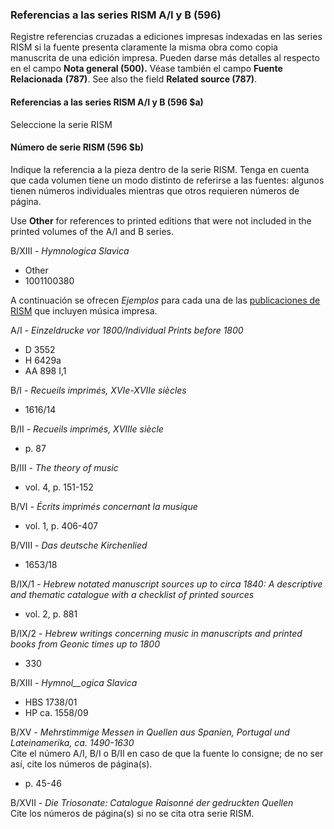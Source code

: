 ### Referencias a las series RISM A/I y B (596)

Registre referencias cruzadas a ediciones impresas indexadas en las series RISM si la fuente presenta claramente la misma obra como copia manuscrita de una edición impresa. Pueden darse más detalles al respecto en el campo **Nota general (500).** Véase también el campo **Fuente Relacionada** **(787)**. See also the field **Related source (787)**.

#### Referencias a las series RISM A/I y B (596 $a)

Seleccione la serie RISM

#### Número de serie RISM (596 $b)

Indique la referencia a la pieza dentro de la serie RISM. Tenga en cuenta que cada volumen tiene un modo distinto de referirse a las fuentes: algunos tienen números individuales mientras que otros requieren números de página.

Use **Other** for references to printed editions that were not included in the printed volumes of the A/I and B series.

B/XIII - _Hymnologica Slavica_

- Other
- 1001100380

A continuación se ofrecen _Ejemplos_ para cada una de las [publicaciones de RISM](http://www.rism.info/en/publications.html) que incluyen música impresa.

A/I - _Einzeldrucke vor 1800/Individual Prints before 1800_

- D 3552
- H 6429a
- AA 898 I,1

B/I - _Recueils imprimés, XVIe-XVIIe siècles_

- 1616/14

B/II - _Recueils imprimés, XVIIIe siècle_

- p. 87

B/III - _The theory of music_

- vol. 4, p. 151-152

B/VI - _Écrits imprimés concernant la musique_

- vol. 1, p. 406-407

B/VIII - _Das deutsche Kirchenlied_

- 1653/18

B/IX/1 - _Hebrew notated manuscript sources up to circa 1840: A descriptive and thematic catalogue with a checklist of printed sources_

- vol. 2, p. 881

B/IX/2 - _Hebrew writings concerning music in manuscripts and printed books from Geonic times up to 1800_

- 330

B/XIII - _Hymnol__ogica Slavica_

- HBS 1738/01
- HP ca. 1558/09

B/XV - _Mehrstimmige Messen in Quellen aus Spanien, Portugal und Lateinamerika, ca. 1490-1630_  
Cite el número A/I, B/I o B/II en caso de que la fuente lo consigne; de no ser así, cite los números de página(s).

- p. 45-46

B/XVII - _Die Triosonate: Catalogue Raisonné der gedruckten Quellen_  
Cite los números de página(s) si no se cita otra serie RISM.

